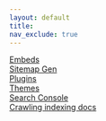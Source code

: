 ```yaml
---
layout: default
title: 
nav_exclude: true
---
```


[Embeds](https://github.com/nathancy/jekyll-embed-video) <br>
[Sitemap Gen](https://www.xml-sitemaps.com/) <br>
[Plugins](https://github.com/planetjekyll/awesome-jekyll-plugins) <br>
[Themes](https://github.com/planetjekyll/awesome-jekyll-themes) <br>
[Search Console](https://search.google.com/search-console/) <br>
[Crawling indexing docs](https://developers.google.com/search/docs/crawling-indexing?hl=en) <br>
